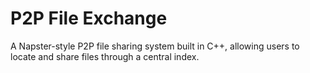 # P2P File Exchange
A Napster-style P2P file sharing system built in C++, allowing users to locate and share files through a central index.
